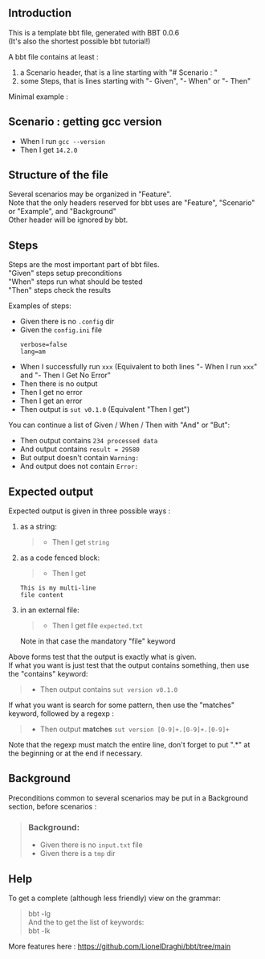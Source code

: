 
## Introduction  
This is a template bbt file, generated with BBT 0.0.6  
(It's also the shortest possible bbt tutorial!)

A bbt file contains at least :  
1. a Scenario header, that is a line starting with "# Scenario : "  
2. some Steps, that is lines starting with "- Given", "- When" or "- Then"  

Minimal example :  
## Scenario : getting gcc version  
- When I run `gcc --version`  
- Then I get `14.2.0`  

## Structure of the file  
Several scenarios may be organized in "Feature".  
Note that the only headers reserved for bbt uses are "Feature", "Scenario" or "Example", and "Background"  
Other header will be ignored by bbt.  

## Steps  
Steps are the most important part of bbt files.  
  "Given" steps setup preconditions  
  "When"  steps run what should be tested  
  "Then"  steps check the results  

Examples of steps:  
  - Given there is no `.config` dir
  - Given the `config.ini` file
    ```
    verbose=false
    lang=am
    ```
  - When I successfully run `xxx` (Equivalent to both lines "- When I run `xxx`" and "- Then I Get No Error"
  - Then there is no output
  - Then I get no error
  - Then I get an error
  - Then output is `sut v0.1.0` (Equivalent "Then I get")

You can continue a list of Given / When / Then with "And" or "But":  
  - Then output contains `234 processed data`
  - And  output contains `result = 29580`
  - But  output doesn't contain `Warning:`
  - And  output does not contain `Error:`  

## Expected output  
Expected output is given in three possible ways :  
  1. as a string:
     > - Then I get `string`
  2. as a code fenced block:
     > - Then I get
     ```
     This is my multi-line
     file content
     ```
  3. in an external file:
     > - Then I get file `expected.txt`  

     Note in that case the mandatory "file" keyword  

Above forms test that the output is exactly what is given.  
If what you want is just test that the output contains something, then use the "contains" keyword:  
  > - Then output contains `sut version v0.1.0`  

If what you want is search for some pattern, then use the "matches" keyword, followed by a regexp :  
  > - Then output **matches** `sut version [0-9]+.[0-9]+.[0-9]+`  

Note that the regexp must match the entire line,
don't forget to put ".*" at the beginning or at the end if necessary.  

## Background  
Preconditions common to several scenarios may be put in a Background section, before scenarios :  
> ### Background:  
>   - Given there is no `input.txt` file  
>   - Given there is a `tmp` dir  

## Help  
To get a complete (although less friendly) view on the grammar:  
> bbt -lg  
And the to get the list of keywords:  
> bbt -lk  

More features here : https://github.com/LionelDraghi/bbt/tree/main
